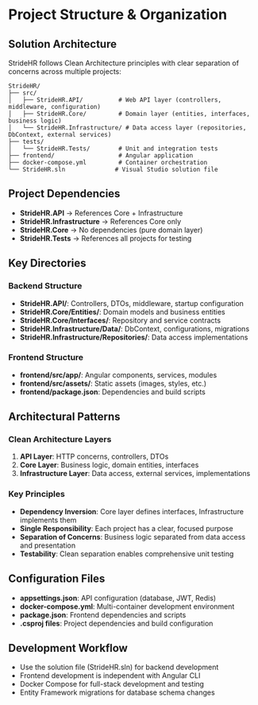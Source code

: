 # Project Structure & Organization

## Solution Architecture

StrideHR follows Clean Architecture principles with clear separation of concerns across multiple projects:

```
StrideHR/
├── src/
│   ├── StrideHR.API/          # Web API layer (controllers, middleware, configuration)
│   ├── StrideHR.Core/         # Domain layer (entities, interfaces, business logic)
│   └── StrideHR.Infrastructure/ # Data access layer (repositories, DbContext, external services)
├── tests/
│   └── StrideHR.Tests/        # Unit and integration tests
├── frontend/                  # Angular application
├── docker-compose.yml         # Container orchestration
└── StrideHR.sln              # Visual Studio solution file
```

## Project Dependencies

- **StrideHR.API** → References Core + Infrastructure
- **StrideHR.Infrastructure** → References Core only
- **StrideHR.Core** → No dependencies (pure domain layer)
- **StrideHR.Tests** → References all projects for testing

## Key Directories

### Backend Structure
- **StrideHR.API/**: Controllers, DTOs, middleware, startup configuration
- **StrideHR.Core/Entities/**: Domain models and business entities
- **StrideHR.Core/Interfaces/**: Repository and service contracts
- **StrideHR.Infrastructure/Data/**: DbContext, configurations, migrations
- **StrideHR.Infrastructure/Repositories/**: Data access implementations

### Frontend Structure
- **frontend/src/app/**: Angular components, services, modules
- **frontend/src/assets/**: Static assets (images, styles, etc.)
- **frontend/package.json**: Dependencies and build scripts

## Architectural Patterns

### Clean Architecture Layers
1. **API Layer**: HTTP concerns, controllers, DTOs
2. **Core Layer**: Business logic, domain entities, interfaces
3. **Infrastructure Layer**: Data access, external services, implementations

### Key Principles
- **Dependency Inversion**: Core layer defines interfaces, Infrastructure implements them
- **Single Responsibility**: Each project has a clear, focused purpose
- **Separation of Concerns**: Business logic separated from data access and presentation
- **Testability**: Clean separation enables comprehensive unit testing

## Configuration Files
- **appsettings.json**: API configuration (database, JWT, Redis)
- **docker-compose.yml**: Multi-container development environment
- **package.json**: Frontend dependencies and scripts
- **.csproj files**: Project dependencies and build configuration

## Development Workflow
- Use the solution file (StrideHR.sln) for backend development
- Frontend development is independent with Angular CLI
- Docker Compose for full-stack development and testing
- Entity Framework migrations for database schema changes